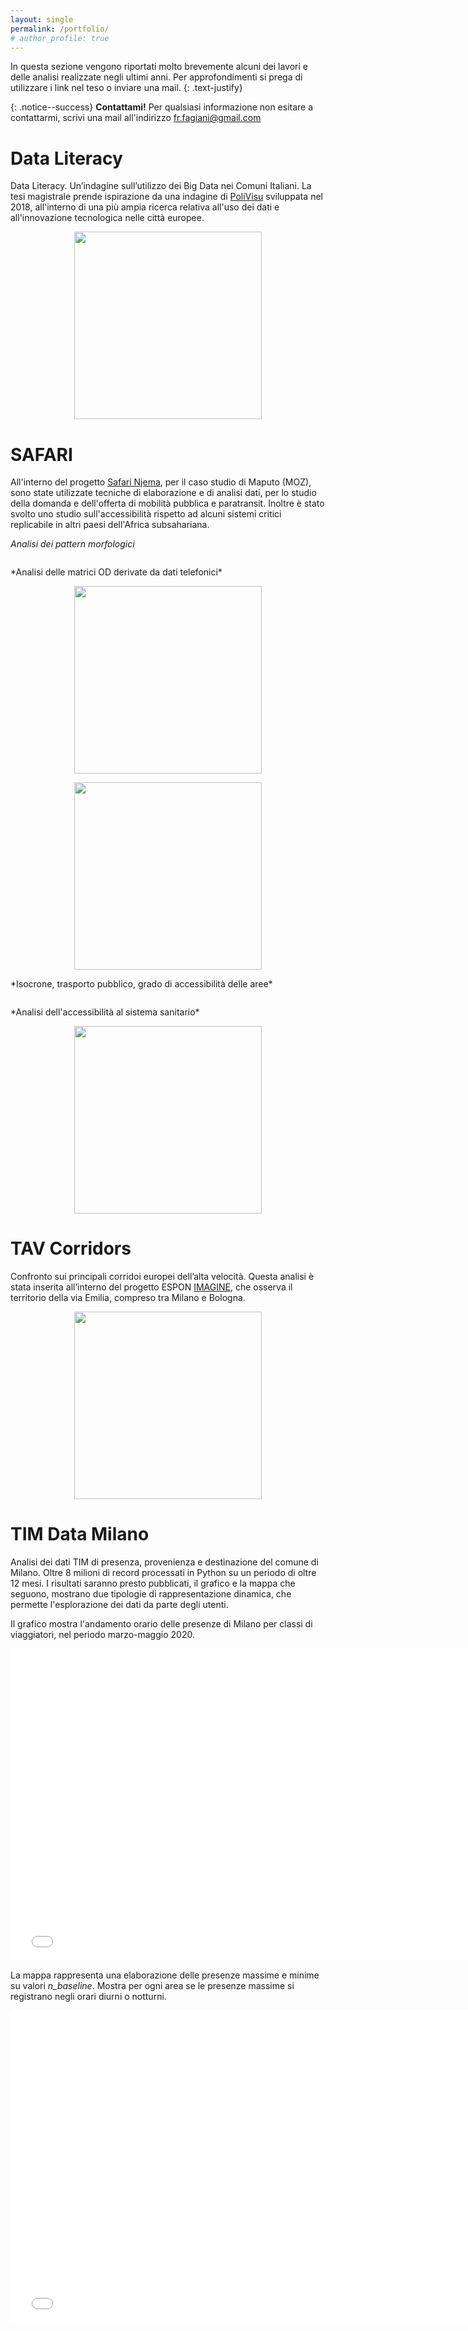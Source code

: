 ```yaml
---
layout: single
permalink: /portfolio/
# author_profile: true
---
```


In questa sezione vengono riportati molto brevemente alcuni dei lavori e delle analisi realizzate negli ultimi anni. Per approfondimenti si prega di utilizzare i link nel teso o inviare una mail.
{: .text-justify}

{: .notice--success}
**Contattami!** Per qualsiasi informazione non esitare a contattarmi, scrivi una mail all'indirizzo [fr.fagiani@gmail.com](mailto:fr.fagiani@gmail.com)

# Data Literacy
Data Literacy. Un’indagine sull’utilizzo dei Big Data nei Comuni Italiani. La tesi magistrale prende ispirazione da una indagine di [PoliVisu](https://policyvisuals.eu/) sviluppata nel 2018, all'interno di una più ampia ricerca relativa all'uso dei dati e all'innovazione tecnologica nelle città europee.

<p align="center" float="center">
<img src="{{ site.url }}{{ site.baseurl }}/assets/images/Data_Lit_Italy_mun.png" alt="" width=300 >
</p>

# SAFARI
All'interno del progetto [Safari Njema](https://www.safari-njema.polimi.it/), per il caso studio di Maputo (MOZ), sono state utilizzate tecniche di elaborazione e di analisi dati, per lo studio della domanda e dell'offerta di mobilità pubblica e paratransit. Inoltre è stato svolto uno studio sull'accessibilità rispetto ad alcuni sistemi critici replicabile in altri paesi dell'Africa subsahariana.

*Analisi dei pattern morfologici*
<p align="center" float="center">
<img src="{{ site.url }}{{ site.baseurl }}/assets/images/SAFARI_Pattern_analysis.png" alt="">
</p>
*Analisi delle matrici OD derivate da dati telefonici*
<p align="center" float="center">
<img src="{{ site.url }}{{ site.baseurl }}/assets/images/SAFARI_OD_matrices_compose.png" alt="" width=300>
</p>
<p align="center" float="center">
<img src="{{ site.url }}{{ site.baseurl }}/assets/images/SAFARI_OD_matrices_pattern.png" alt="" width=300>
</p>
*Isocrone, trasporto pubblico, grado di accessibilità delle aree*
<p align="center" float="center">
<img src="{{ site.url }}{{ site.baseurl }}/assets/images/SAFARI_Accessibility_CBD.png" alt="">
</p>
*Analisi dell'accessibilità al sistema sanitario*
<p align="center" float="center">
<img src="{{ site.url }}{{ site.baseurl }}/assets/images/SAFARI_Health_accessibility.jpeg" alt="" width=300>
</p>

# TAV Corridors
Confronto sui principali corridoi europei dell’alta velocità. Questa analisi è stata inserita all’interno del progetto ESPON [IMAGINE](https://www.espon.eu/imagine), che osserva il territorio della via Emilia, compreso tra Milano e Bologna.
<p align="center" float="center">
<img src="{{ site.url }}{{ site.baseurl }}/assets/images/IMAGINE_corridors.jpg" alt="" width=300>
</p>

# TIM Data Milano

Analisi dei dati TIM di presenza, provenienza e destinazione del comune di Milano. Oltre 8 milioni di record processati in Python su un periodo di oltre 12 mesi. I risultati saranno presto pubblicati, il grafico e la mappa che seguono, mostrano due tipologie di rappresentazione dinamica, che permette l'esplorazione dei dati da parte degli utenti.

Il grafico mostra l'andamento orario delle presenze di Milano per classi di viaggiatori, nel periodo marzo-maggio 2020.

<iframe id="igraph" scrolling="no" style="border:none;" seamless="seamless" src="{{ site.url }}{{ site.baseurl }}/assets/maps_charts/TIM_MI_classe_viag.html" height="500" width="150%"></iframe>

La mappa rappresenta una elaborazione delle presenze massime e minime su valori *n_baseline*. Mostra per ogni area se le presenze massime si registrano negli orari diurni o notturni.

<iframe id="igraph" scrolling="no" style="border:none;" seamless="seamless" src="{{ site.url }}{{ site.baseurl }}/assets/maps_charts/TIM_MI_day_night.html" height="500" width="150%"></iframe>
